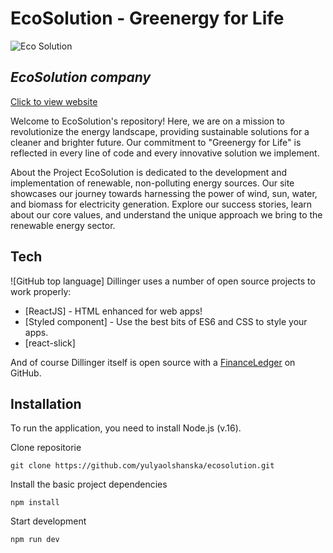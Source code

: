 # EcoSolution - Greenergy for Life

![Eco Solution]("./src/assets/icons/logo.svg")

## _EcoSolution company_

[Click to view website](https://eco-solution.netlify.app/)

Welcome to EcoSolution's repository! Here, we are on a mission to revolutionize
the energy landscape, providing sustainable solutions for a cleaner and brighter
future. Our commitment to "Greenergy for Life" is reflected in every line of
code and every innovative solution we implement.

About the Project EcoSolution is dedicated to the development and implementation
of renewable, non-polluting energy sources. Our site showcases our journey
towards harnessing the power of wind, sun, water, and biomass for electricity
generation. Explore our success stories, learn about our core values, and
understand the unique approach we bring to the renewable energy sector.

## Tech

![GitHub top language] Dillinger uses a number of open source projects to work
properly:

-   [ReactJS] - HTML enhanced for web apps!
-   [Styled component] - Use the best bits of ES6 and CSS to style your apps.
-   [react-slick]

And of course Dillinger itself is open source with a
[FinanceLedger](https://github.com/yulyaolshanska/ecosolution) on GitHub.

## Installation

To run the application, you need to install Node.js (v.16).

Clone repositorie

```code
git clone https://github.com/yulyaolshanska/ecosolution.git
```

Install the basic project dependencies

```code
npm install
```

Start development

```code
npm run dev
```
